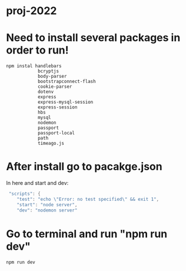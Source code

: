 # proj-2022

# Need to install several packages in order to run!
```
npm instal handlebars 
            bcryptjs 
            body-parser 
            bootstrapconnect-flash
            cookie-parser
            dotenv
            express
            express-mysql-session
            express-session
            hbs
            mysql
            nodemon
            passport
            passport-local
            path
            timeago.js
 ```              
            
# After install go to pacakge.json

In here and start and dev: 

```java
 "scripts": {
    "test": "echo \"Error: no test specified\" && exit 1",
    "start": "node server",
    "dev": "nodemon server"
 ```   
    
    
# Go to terminal and run "npm run dev"
```
npm run dev
 ```   

